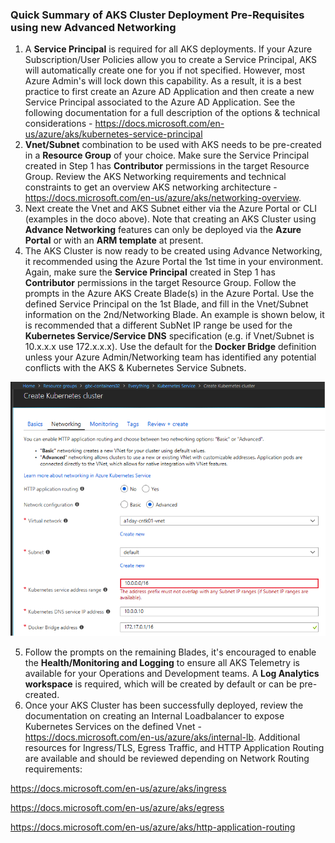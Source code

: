 ### Quick Summary of AKS Cluster Deployment Pre-Requisites using new Advanced Networking

1. A **Service Principal** is required for all AKS deployments.  If your Azure Subscription/User Policies allow you to create a Service Principal, AKS will automatically create one for you if not specified.  However, most Azure Admin's will lock down this capability.  As a result, it is a best practice to first create an Azure AD Application and then create a new Service Principal associated to the Azure AD Application.  See the following documentation for a full description of the options & technical considerations - https://docs.microsoft.com/en-us/azure/aks/kubernetes-service-principal
2. **Vnet/Subnet** combination to be used with AKS needs to be pre-created in a **Resource Group** of your choice.  Make sure the Service Principal created in Step 1 has **Contributor** permissions in the target Resource Group.  Review the AKS Networking requirements and technical constraints to get an overview AKS networking architecture - https://docs.microsoft.com/en-us/azure/aks/networking-overview.
3. Next create the Vnet and AKS Subnet either via the Azure Portal or CLI (examples in the doco above).  Note that creating an AKS Cluster using **Advance Networking** features can only be deployed via the **Azure Portal** or with an **ARM template** at present.
4. The AKS Cluster is now ready to be created using Advance Networking, it recommended using the Azure Portal the 1st time in your environment.  Again, make sure the **Service Principal** created in Step 1 has **Contributor** permissions in the target Resource Group.  Follow the prompts in the Azure AKS Create Blade(s) in the Azure Portal.  Use the defined Service Principal on the 1st Blade, and fill in the Vnet/Subnet information on the 2nd/Networking Blade.  An example is shown below, it is recommended that a different SubNet IP range be used for the **Kubernetes Service/Service DNS** specification (e.g. if Vnet/Subnet is 10.x.x.x use 172.x.x.x).  Use the default for the **Docker Bridge** definition unless your Azure Admin/Networking team has identified any potential conflicts with the AKS & Kubernetes Service Subnets.

![alt text](images/aks-vnet-portal.png "Azure Portal - AKS Networking Blade")

5.  Follow the prompts on the remaining Blades, it's encouraged to enable the **Health/Monitoring and Logging** to ensure all AKS Telemetry is available for your Operations and Development teams.  A **Log Analytics workspace** is required, which will be created by default or can be pre-created.  
6.  Once your AKS Cluster has been successfully deployed, review the documentation on creating an Internal Loadbalancer to expose Kubernetes Services on the defined Vnet - https://docs.microsoft.com/en-us/azure/aks/internal-lb.  Additional resources for Ingress/TLS, Egress Traffic, and HTTP Application Routing are available and should be reviewed depending on Network Routing requirements:

https://docs.microsoft.com/en-us/azure/aks/ingress

https://docs.microsoft.com/en-us/azure/aks/egress

https://docs.microsoft.com/en-us/azure/aks/http-application-routing
